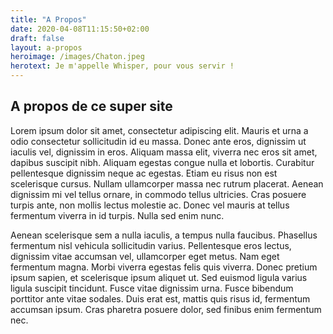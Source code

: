 ```yaml
---
title: "A Propos"
date: 2020-04-08T11:15:50+02:00
draft: false
layout: a-propos
heroimage: /images/Chaton.jpeg
herotext: Je m'appelle Whisper, pour vous servir !
---
```


## A propos de ce super site

Lorem ipsum dolor sit amet, consectetur adipiscing elit. Mauris et urna a odio consectetur sollicitudin id eu massa. Donec ante eros, dignissim ut iaculis vel, dignissim in eros. Aliquam massa elit, viverra nec eros sit amet, dapibus suscipit nibh. Aliquam egestas congue nulla et lobortis. Curabitur pellentesque dignissim neque ac egestas. Etiam eu risus non est scelerisque cursus. Nullam ullamcorper massa nec rutrum placerat. Aenean dignissim mi vel tellus ornare, in commodo tellus ultricies. Cras posuere turpis ante, non mollis lectus molestie ac. Donec vel mauris at tellus fermentum viverra in id turpis. Nulla sed enim nunc.

Aenean scelerisque sem a nulla iaculis, a tempus nulla faucibus. Phasellus fermentum nisl vehicula sollicitudin varius. Pellentesque eros lectus, dignissim vitae accumsan vel, ullamcorper eget metus. Nam eget fermentum magna. Morbi viverra egestas felis quis viverra. Donec pretium ipsum sapien, et scelerisque ipsum aliquet ut. Sed euismod ligula varius ligula suscipit tincidunt. Fusce vitae dignissim urna. Fusce bibendum porttitor ante vitae sodales. Duis erat est, mattis quis risus id, fermentum accumsan ipsum. Cras pharetra posuere dolor, sed finibus enim fermentum nec.

